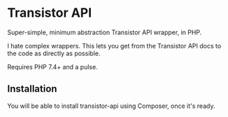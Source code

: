 Transistor API
=============

Super-simple, minimum abstraction Transistor API wrapper, in PHP.

I hate complex wrappers. This lets you get from the Transistor API docs to the code as directly as possible.

Requires PHP 7.4+ and a pulse.

Installation
------------

You will be able to install transistor-api using Composer, once it's ready.

<!--

DRAFT

This is a bunch of stuff that will become relevant once the API wrapper is complete.

```
composer require aurooba/mailchimp-api
```

You will then need to:
* run ``composer install`` to get these dependencies added to your vendor directory
* add the autoloader to your application with this line: ``require("vendor/autoload.php")``

Alternatively you can just download the `Transistor.php` file and include it manually:

```php
include('./Transistor.php');
```

/END NOT READY
* * *

Examples
--------

Start by `use`-ing the class and creating an instance with your API key

```php
use \Aurooba\Transistor\Transistor;

$Transistor = new Transistor('abc123abc123abc123abc123abc123-us1');
```


Troubleshooting
---------------

To get the last error returned by either the HTTP client or by the API, use `get_last_error()`:

```php
echo $Transistor->get_last_error();
```

For further debugging, you can inspect the headers and body of the response:

```php
print_r($Transistor->get_last_response());
```

If you suspect you're sending data in the wrong format, you can look at what was sent to Transistor by the wrapper:

```php
print_r($Transistor->get_last_request());
```

Contributing
------------

This is a pretty simple wrapper. If you'd like to suggest an improvement, please raise an issue to discuss it before making your pull request.

Pull requests for bugs are more than welcome - please explain the bug you're trying to fix in the message.

-->
